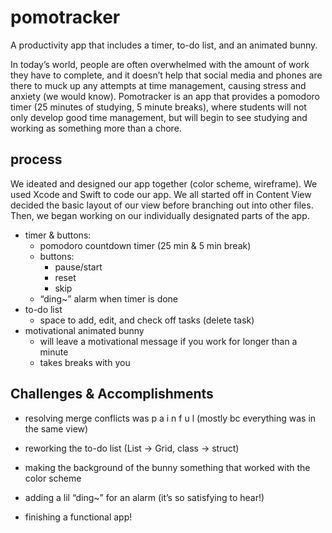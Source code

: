 # pomotracker
A productivity app that includes a timer, to-do list, and an animated bunny.

In today’s world, people are often overwhelmed with the amount of work they have to complete, and it doesn’t help that social media and phones are there to muck up any attempts at time management, causing stress and anxiety (we would know).
Pomotracker is an app that provides a pomodoro timer (25 minutes of studying, 5 minute breaks), where students will not only develop good time management, but will begin to see studying and working as something more than a chore. 

## process
We ideated and designed our app together (color scheme, wireframe). We used Xcode and Swift to code our app. We all started off in Content View decided the basic layout of our view before branching out into other files. Then, we began working on our individually designated parts of the app.
- timer & buttons:
  - pomodoro countdown timer (25 min & 5 min break)
  - buttons:
    - pause/start
    - reset
    - skip
  - “ding~” alarm when timer is done
- to-do list
  - space to add, edit, and check off tasks (delete task)
- motivational animated bunny
  - will leave a motivational message if you work for longer than a minute 
  - takes breaks with you

## Challenges & Accomplishments
- resolving merge conflicts was  p a i n f u l (mostly bc everything was in the same view)
- reworking the to-do list (List → Grid, class → struct)
- making the background of the bunny something that worked with the color scheme
  
- adding a lil “ding~” for an alarm (it’s so satisfying to hear!)
- finishing a functional app!

